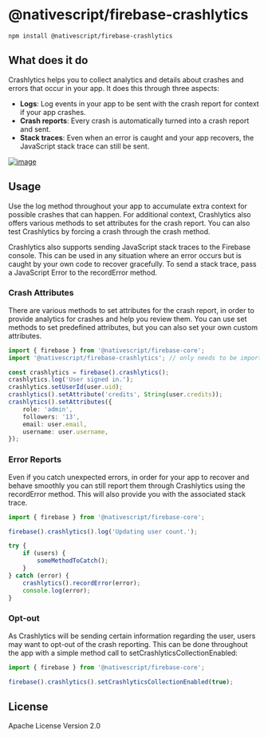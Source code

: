 # @nativescript/firebase-crashlytics

```cli
npm install @nativescript/firebase-crashlytics
```

## What does it do

Crashlytics helps you to collect analytics and details about crashes and errors that occur in your app. It does this through three aspects:

- **Logs**: Log events in your app to be sent with the crash report for context if your app crashes.
- **Crash reports**: Every crash is automatically turned into a crash report and sent.
- **Stack traces**: Even when an error is caught and your app recovers, the JavaScript stack trace can still be sent.

[![image](https://img.youtube.com/vi/k_mdNRZzd30/hqdefault.jpg)](https://www.youtube.com/watch?v=k_mdNRZzd30)

## Usage

Use the log method throughout your app to accumulate extra context for possible crashes that can happen. For additional context, Crashlytics also offers various methods to set attributes for the crash report. You can also test Crashlytics by forcing a crash through the crash method.

Crashlytics also supports sending JavaScript stack traces to the Firebase console. This can be used in any situation where an error occurs but is caught by your own code to recover gracefully. To send a stack trace, pass a JavaScript Error to the recordError method.

### Crash Attributes

There are various methods to set attributes for the crash report, in order to provide analytics for crashes and help you review them. You can use set methods to set predefined attributes, but you can also set your own custom attributes.

```ts
import { firebase } from '@nativescript/firebase-core';
import '@nativescript/firebase-crashlytics'; // only needs to be imported 1x

const crashlytics = firebase().crashlytics();
crashlytics.log('User signed in.');
crashlytics.setUserId(user.uid);
crashlytics().setAttribute('credits', String(user.credits));
crashlytics().setAttributes({
	role: 'admin',
	followers: '13',
	email: user.email,
	username: user.username,
});
```

### Error Reports

Even if you catch unexpected errors, in order for your app to recover and behave smoothly you can still report them through Crashlytics using the recordError method. This will also provide you with the associated stack trace.

```ts
import { firebase } from '@nativescript/firebase-core';

firebase().crashlytics().log('Updating user count.');

try {
	if (users) {
		someMethodToCatch();
	}
} catch (error) {
	crashlytics().recordError(error);
	console.log(error);
}
```

### Opt-out

As Crashlytics will be sending certain information regarding the user, users may want to opt-out of the crash reporting. This can be done throughout the app with a simple method call to setCrashlyticsCollectionEnabled:

```ts
import { firebase } from '@nativescript/firebase-core';

firebase().crashlytics().setCrashlyticsCollectionEnabled(true);
```

## License

Apache License Version 2.0
